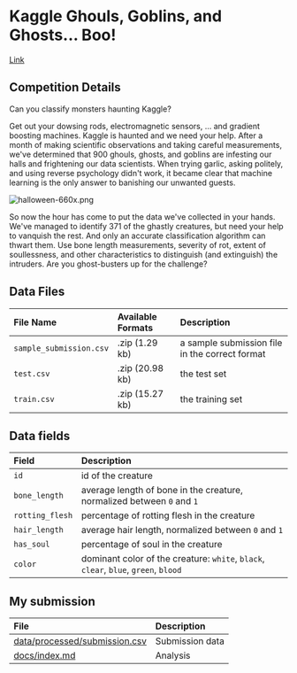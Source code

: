 # Kaggle Ghouls, Goblins, and Ghosts... Boo!

[Link](https://www.kaggle.com/c/ghouls-goblins-and-ghosts-boo)


## Competition Details

Can you classify monsters haunting Kaggle?

Get out your dowsing rods, electromagnetic sensors, … and gradient boosting
machines. Kaggle is haunted and we need your help. After a month of making
scientific observations and taking careful measurements, we've determined that
900 ghouls, ghosts, and goblins are infesting our halls and frightening our
data scientists. When trying garlic, asking politely, and using reverse
psychology didn't work, it became clear that machine learning is the only
answer to banishing our unwanted guests.

![halloween-660x.png](https://kaggle2.blob.core.windows.net/competitions/kaggle/5708/media/halloween-660x.png)

So now the hour has come to put the data we've collected in your hands. We've
managed to identify 371 of the ghastly creatures, but need your help to
vanquish the rest. And only an accurate classification algorithm can thwart
them. Use bone length measurements, severity of rot, extent of soullessness,
and other characteristics to distinguish (and extinguish) the intruders. Are
you ghost-busters up for the challenge?


## Data Files

File Name| Available Formats | Description
:---|:---|:---
`sample_submission.csv` | .zip (1.29 kb)  | a sample submission file in the correct format
`test.csv`              | .zip (20.98 kb) | the test set
`train.csv`             | .zip (15.27 kb) | the training set

## Data fields

Field | Description
:---|:---
`id` | id of the creature
`bone_length` | average length of bone in the creature, normalized between `0` and `1`
`rotting_flesh` | percentage of rotting flesh in the creature
`hair_length` | average hair length, normalized between `0` and `1`
`has_soul` | percentage of soul in the creature
`color` | dominant color of the creature: `white`, `black`, `clear`, `blue`, `green`, `blood`


## My submission

File | Description
:---|:---
[data/processed/submission.csv](data/processed/submission.csv) | Submission data
[docs/index.md](docs/index.md) | Analysis
